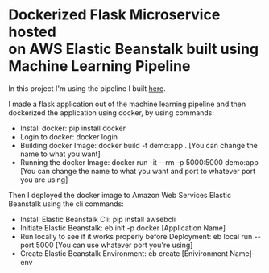 # Dockerized Flask Microservice hosted on AWS Elastic Beanstalk built using Machine Learning Pipeline
In this project I'm using the pipeline I built [here](https://github.com/Bhalu77/Sentiment-Analysis-for-6-Basic-Emotion/blob/main/Sentiment%20Analysis/Deploy.py).

I made a flask application out of the machine learning pipeline and then dockerized the application using docker, by using commands:
- Install docker: pip install docker
- Login to docker: docker login
- Building docker Image: docker build -t demo:app .     [You can change the name to what you want]
- Running the docker Image: docker run -it --rm -p 5000:5000 demo:app     [You can change the name to what you want and port to whatever port you are using]

Then I deployed the docker image to Amazon Web Services Elastic Beanstalk using the cli commands:
- Install Elastic Beanstalk Cli: pip install awsebcli
- Initiate Elastic Beanstalk: eb init -p docker [Application Name]
- Run locally to see if it works properly before Deployment: eb local run --port 5000 [You can use whatever port you're using]
- Create Elastic Beanstalk Environment: eb create [Enivironment Name]-env
